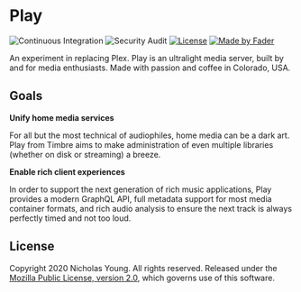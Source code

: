 # Play

![Continuous Integration](https://github.com/timbrehifi/play/workflows/Continuous%20Integration/badge.svg)
![Security Audit](https://github.com/timbrehifi/play/workflows/Security%20Audit/badge.svg)
[![License](https://img.shields.io/badge/License-MPL%202.0-blue)](https://www.mozilla.org/en-US/MPL/2.0)
[![Made by Fader](https://img.shields.io/badge/made_by-Fader-purple.svg)](https://www.secretfader.com)

An experiment in replacing Plex. Play is an ultralight media server, built by and for media enthusiasts. Made with passion and coffee in Colorado, USA.

## Goals

**Unify home media services**

For all but the most technical of audiophiles, home media can be a dark art. Play from Timbre aims to make administration of even multiple libraries (whether on disk or streaming) a breeze.

**Enable rich client experiences**

In order to support the next generation of rich music applications, Play provides a modern GraphQL API, full metadata support for most media container formats, and rich audio analysis to ensure the next track is always perfectly timed and not too loud.

## License

Copyright 2020 Nicholas Young. All rights reserved. Released under the [Mozilla Public License, version 2.0](LICENSE), which governs use of this software.
